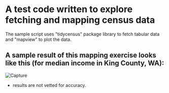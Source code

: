 # A test code written to explore fetching and mapping census data
The sample script uses "tidycensus" package library to fetch tabular data and "mapview" to plot the data.

## A sample result of this mapping exercise looks like this (for median income in King County, WA):

![Capture](https://user-images.githubusercontent.com/5032868/72588739-1a9a3480-38ae-11ea-8b31-53e02883ca12.JPG)


* results are not vetted for accuracy. 
